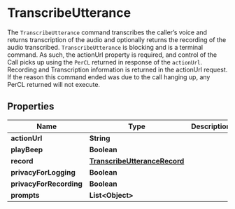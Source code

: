 

# TranscribeUtterance

The `TranscribeUtterance` command transcribes the caller’s voice and returns transcription of the audio and optionally returns the recording of the audio transcribed.  `TranscribeUtterance` is blocking and is a terminal command. As such, the actionUrl property is required, and control of the Call picks up using the `PerCL` returned in response of the `actionUrl`. Recording and Transcription information is returned in the actionUrl request. If the reason this command ended was due to the call hanging up, any PerCL returned will not execute.

## Properties

Name | Type | Description | Notes
------------ | ------------- | ------------- | -------------
**actionUrl** | **String** |  | 
**playBeep** | **Boolean** |  |  [optional]
**record** | [**TranscribeUtteranceRecord**](TranscribeUtteranceRecord.md) |  |  [optional]
**privacyForLogging** | **Boolean** |  |  [optional]
**privacyForRecording** | **Boolean** |  |  [optional]
**prompts** | **List&lt;Object&gt;** |  |  [optional]



